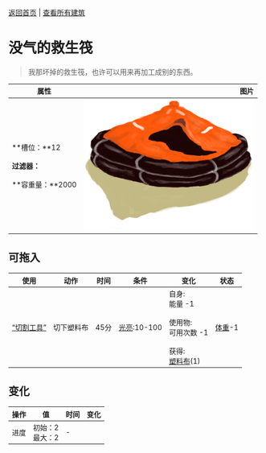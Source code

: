 [返回首页](index.md)   |  [查看所有建筑](building.md)
# 没气的救生筏  
> 我那坏掉的救生筏，也许可以用来再加工成别的东西。  
  
  属性  |   图片   
 ----  |  ----:   
 **槽位：**12<br><br>**过滤器：**<br><br>**容重量：**2000  |  ![](Sprite/LifeRaft.png)   
  
## 可拖入  
使用  |  动作  |  时间  |  条件  |  变化  |  状态  
----  |  ----  |  ----  |  ----  |  ----  |  ----  
[“切割工具”](tag_Cutter.md)  |  切下塑料布  |  45分  |  [光亮](Light.md):10-100  |  自身:<br>能量  -1<br><br>使用物:<br>可用次数  -1<br><br>获得:<br>[塑料布](PlasticSheet.md)(1)<br>  |  [体重](Weight.md)-1  
## 变化  
操作  |  值  |  时间  |  变化  
----  |  ----  |  ----  |  ----  
进度  |  初始：2<br>最大：2  |  -  |    
